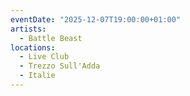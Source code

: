 ```yaml
---
eventDate: "2025-12-07T19:00:00+01:00"
artists:
  - Battle Beast
locations:
  - Live Club
  - Trezzo Sull'Adda
  - Italie
---
```

